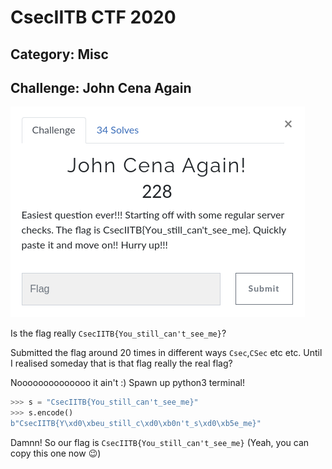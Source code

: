 # CsecIITB CTF 2020
## Category: Misc
## Challenge: John Cena Again

![](Capture.png)

Is the flag really `CsecIITB{Yоu_still_cаn't_sеe_me}`?

Submitted the flag around 20 times in different ways `Csec`,`CSec` etc etc. Until I realised someday that is that flag really the real flag?

Noooooooooooooo it ain't :)
Spawn up python3 terminal!

```python
>>> s = "CsecIITB{Yоu_still_cаn't_sеe_me}"
>>> s.encode()
b"CsecIITB{Y\xd0\xbeu_still_c\xd0\xb0n't_s\xd0\xb5e_me}"
```

Damnn! So our flag is `CsecIITB{You_still_can't_see_me}` (Yeah, you can copy this one now :wink:)